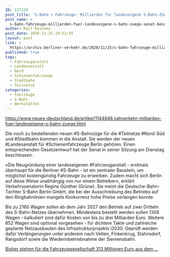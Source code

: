 ```yaml
---
ID: 127329
post_title: 'S-Bahn + Fahrzeuge: Milliarden für landeseigene S-Bahn-Züge Senat beschließt Gesetzentwurf für Fahrzeug-Finanzierungsgesellschaft, aus Neues Deutschland'
post_name: >
  s-bahn-fahrzeuge-milliarden-fuer-landeseigene-s-bahn-zuege-senat-beschliesst-gesetzentwurf-fuer-fahrzeug-finanzierungsgesellschaft-aus-neues-deutschland
author: Ralf Reineke
post_date: 2020-11-25 19:52:55
layout: post
link: >
  https://archiv.berliner-verkehr.de/2020/11/25/s-bahn-fahrzeuge-milliarden-fuer-landeseigene-s-bahn-zuege-senat-beschliesst-gesetzentwurf-fuer-fahrzeug-finanzierungsgesellschaft-aus-neues-deutschland/
published: true
tags:
  - Fahrzeuganstalt
  - Landesanstalt
  - Nord
  - Schienenfahrzeuge
  - Stadtbahn
  - Teilnetze
categories:
  - Fahrzeuge
  - S-Bahn
  - Werkstätten
---
```

https://www.neues-deutschland.de/artikel/1144848.nahverkehr-milliarden-fuer-landeseigene-s-bahn-zuege.html

Die noch zu bestellenden neuen #S-Bahnzüge für die #Teilnetze #Nord-Süd und #Stadtbahn kommen in die Anstalt. Sie werden der neuen #Landesanstalt für #Schienenfahrzeuge Berlin gehören. Einen entsprechenden Gesetzentwurf hat der Senat in seiner Sitzung am Dienstag beschlossen.

»Die Neugründung einer landeseigenen #Fahrzeuganstalt - erstmals überhaupt für die Berliner #S-Bahn - ist ein zentraler Baustein, um möglichst kostengünstig Fahrzeuge zu erwerben. Zudem macht sich Berlin auf diese Weise unabhängig von nur einem Betreiber«, erklärt Verkehrssenatorin Regine Günther (Grüne). Sie meint die Deutsche-Bahn-Tochter S-Bahn Berlin GmbH, die bei der Ausschreibung des Betriebs auf den Ringbahnlinien mangels Konkurrenz hohe Preise verlangen konnte.

Bis zu 2160 Wagen sollen ab dem Jahr 2027 den Betrieb auf zwei Dritteln des S-Bahn-Netzes übernehmen. Mindestens bestellt werden sollen 1308 Wagen - kalkuliert sind dafür Kosten von bis zu drei Milliarden Euro. Weitere 852 Wagen sind optional vorgesehen - für dichtere Takte und zahlreiche geplante Netzausbauten des Infrastrukturprojekts i2030. Geprüft werden dafür Verlängerungen unter anderem nach Velten, Finkenkrug, Stahnsdorf, Rangsdorf sowie die Wiederinbetriebnahme der Siemensbahn.

<a href="https://www.neues-deutschland.de/artikel/1144848.nahverkehr-milliarden-fuer-landeseigene-s-bahn-zuege.html">Bisher stehen für die Fahrzeuggesellschaft 313 Millionen Euro aus dem ...</a>